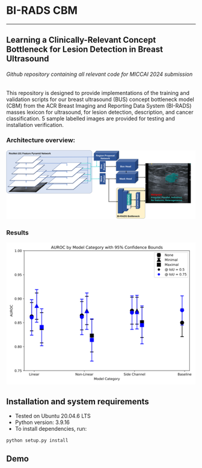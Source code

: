 # BI-RADS CBM
---
## Learning a Clinically-Relevant Concept Bottleneck for Lesion Detection in Breast Ultrasound 
###### Github repository containing all relevant code for MICCAI 2024 submission 
This repository is designed to provide implementations of the training and validation scripts for our breast ultrasound (BUS) concept bottleneck model (CBM) from the ACR Breast Imaging and Reporting Data System (BI-RADS) masses lexicon for ultrasound, for lesion detection, description, and cancer classification. 5 sample labelled images are provided for testing and installation verification. 

### Architecture overview:
![Architecture Diagram](images/new_colors_fig_1.svg)

### Results
![AUROC Performance Plot](images/output_auroc_plot.svg)

## Installation and system requirements
- Tested on Ubuntu 20.04.6 LTS
- Python version: 3.9.16
- To install dependencies, run:
```python3
python setup.py install
```
## Demo

